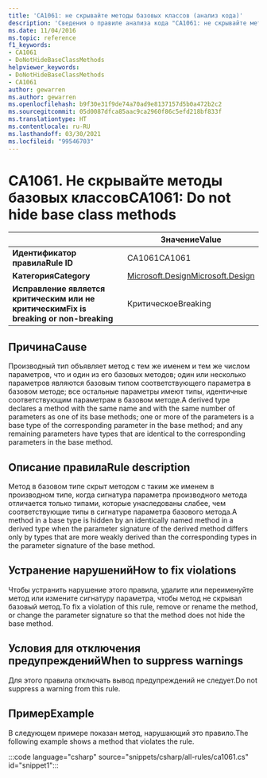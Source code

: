 ```yaml
---
title: 'CA1061: не скрывайте методы базовых классов (анализ кода)'
description: 'Сведения о правиле анализа кода "CA1061: не скрывайте методы базовых классов"'
ms.date: 11/04/2016
ms.topic: reference
f1_keywords:
- CA1061
- DoNotHideBaseClassMethods
helpviewer_keywords:
- DoNotHideBaseClassMethods
- CA1061
author: gewarren
ms.author: gewarren
ms.openlocfilehash: b9f30e31f9de74a70ad9e8137157d5b0a472b2c2
ms.sourcegitcommit: 05d0087dfca85aac9ca2960f86c5efd218bf833f
ms.translationtype: HT
ms.contentlocale: ru-RU
ms.lasthandoff: 03/30/2021
ms.locfileid: "99546703"
---
```

# <a name="ca1061-do-not-hide-base-class-methods"></a><span data-ttu-id="ccd31-103">CA1061. Не скрывайте методы базовых классов</span><span class="sxs-lookup"><span data-stu-id="ccd31-103">CA1061: Do not hide base class methods</span></span>

| | <span data-ttu-id="ccd31-104">Значение</span><span class="sxs-lookup"><span data-stu-id="ccd31-104">Value</span></span> |
|-|-|
| <span data-ttu-id="ccd31-105">**Идентификатор правила**</span><span class="sxs-lookup"><span data-stu-id="ccd31-105">**Rule ID**</span></span> |<span data-ttu-id="ccd31-106">CA1061</span><span class="sxs-lookup"><span data-stu-id="ccd31-106">CA1061</span></span>|
| <span data-ttu-id="ccd31-107">**Категория**</span><span class="sxs-lookup"><span data-stu-id="ccd31-107">**Category**</span></span> |[<span data-ttu-id="ccd31-108">Microsoft.Design</span><span class="sxs-lookup"><span data-stu-id="ccd31-108">Microsoft.Design</span></span>](design-warnings.md)|
| <span data-ttu-id="ccd31-109">**Исправление является критическим или не критическим**</span><span class="sxs-lookup"><span data-stu-id="ccd31-109">**Fix is breaking or non-breaking**</span></span> |<span data-ttu-id="ccd31-110">Критическое</span><span class="sxs-lookup"><span data-stu-id="ccd31-110">Breaking</span></span>|

## <a name="cause"></a><span data-ttu-id="ccd31-111">Причина</span><span class="sxs-lookup"><span data-stu-id="ccd31-111">Cause</span></span>

<span data-ttu-id="ccd31-112">Производный тип объявляет метод с тем же именем и тем же числом параметров, что и один из его базовых методов; один или несколько параметров являются базовым типом соответствующего параметра в базовом методе; все остальные параметры имеют типы, идентичные соответствующим параметрам в базовом методе.</span><span class="sxs-lookup"><span data-stu-id="ccd31-112">A derived type declares a method with the same name and with the same number of parameters as one of its base methods; one or more of the parameters is a base type of the corresponding parameter in the base method; and any remaining parameters have types that are identical to the corresponding parameters in the base method.</span></span>

## <a name="rule-description"></a><span data-ttu-id="ccd31-113">Описание правила</span><span class="sxs-lookup"><span data-stu-id="ccd31-113">Rule description</span></span>

<span data-ttu-id="ccd31-114">Метод в базовом типе скрыт методом с таким же именем в производном типе, когда сигнатура параметра производного метода отличается только типами, которые унаследованы слабее, чем соответствующие типы в сигнатуре параметра базового метода.</span><span class="sxs-lookup"><span data-stu-id="ccd31-114">A method in a base type is hidden by an identically named method in a derived type when the parameter signature of the derived method differs only by types that are more weakly derived than the corresponding types in the parameter signature of the base method.</span></span>

## <a name="how-to-fix-violations"></a><span data-ttu-id="ccd31-115">Устранение нарушений</span><span class="sxs-lookup"><span data-stu-id="ccd31-115">How to fix violations</span></span>

<span data-ttu-id="ccd31-116">Чтобы устранить нарушение этого правила, удалите или переименуйте метод или измените сигнатуру параметра, чтобы метод не скрывал базовый метод.</span><span class="sxs-lookup"><span data-stu-id="ccd31-116">To fix a violation of this rule, remove or rename the method, or change the parameter signature so that the method does not hide the base method.</span></span>

## <a name="when-to-suppress-warnings"></a><span data-ttu-id="ccd31-117">Условия для отключения предупреждений</span><span class="sxs-lookup"><span data-stu-id="ccd31-117">When to suppress warnings</span></span>

<span data-ttu-id="ccd31-118">Для этого правила отключать вывод предупреждений не следует.</span><span class="sxs-lookup"><span data-stu-id="ccd31-118">Do not suppress a warning from this rule.</span></span>

## <a name="example"></a><span data-ttu-id="ccd31-119">Пример</span><span class="sxs-lookup"><span data-stu-id="ccd31-119">Example</span></span>

<span data-ttu-id="ccd31-120">В следующем примере показан метод, нарушающий это правило.</span><span class="sxs-lookup"><span data-stu-id="ccd31-120">The following example shows a method that violates the rule.</span></span>

:::code language="csharp" source="snippets/csharp/all-rules/ca1061.cs" id="snippet1":::

